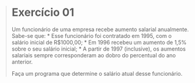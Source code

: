 > # Exercício 01
> 
> Um funcionário de uma empresa recebe aumento salarial anualmente. Sabe-se que:
>     * Esse funcionário foi contratado em 1995, com o salário inicial de R$1000,00; 
>     * Em 1996 recebeu um aumento de 1,5% sobre o seu salário inicial; 
>     * A partir de 1997 (inclusive), os aumentos salariais sempre corresponderam ao dobro do percentual do ano anterior. 
> 
> Faça um programa que determine o salário atual desse funcionário. 